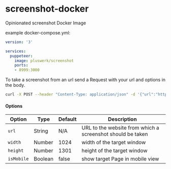 # screenshot-docker
Opinionated screenshot Docker Image

example docker-compose.yml:
````yaml
version: '3'

services:
  puppeteer:
    image: pluswerk/screenshot
    ports:
    - 8999:3000
````

To take a screenshot from an url send a Request with your url and options in the body.
````bash
curl -X POST --header "Content-Type: application/json" -d '{"url":"https://github.com/pluswerk/screenshot-docker","width":1024,"height":1301,"isMobile":false}' http://localhost:8999/ > screenshot.png
````
#### Options

| Option       | Type          | Default     | Description                                                  |
| ------------ | ------------- | ----------- | ------------------------------------------------------------ |
| `url`        | String        | N/A         | URL to the website from which a screenshot should be taken   |
| `width`      | Number        | 1024        | width of the target window                                   |
| `height`     | Number        | 1301        | height of the target window                                  |
| `isMobile`   | Boolean       | false       | show target Page in mobile view                              |
